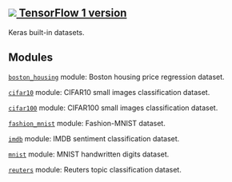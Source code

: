 [ ![](https://tensorflow.google.cn/images/tf_logo_32px.png) TensorFlow 1
version](/versions/r1.15/api_docs/python/tf/keras/datasets)  
---  
  
Keras built-in datasets.

## Modules

[`boston_housing`](https://tensorflow.google.cn/api_docs/python/tf/keras/datasets/boston_housing)
module: Boston housing price regression dataset.

[`cifar10`](https://tensorflow.google.cn/api_docs/python/tf/keras/datasets/cifar10)
module: CIFAR10 small images classification dataset.

[`cifar100`](https://tensorflow.google.cn/api_docs/python/tf/keras/datasets/cifar100)
module: CIFAR100 small images classification dataset.

[`fashion_mnist`](https://tensorflow.google.cn/api_docs/python/tf/keras/datasets/fashion_mnist)
module: Fashion-MNIST dataset.

[`imdb`](https://tensorflow.google.cn/api_docs/python/tf/keras/datasets/imdb)
module: IMDB sentiment classification dataset.

[`mnist`](https://tensorflow.google.cn/api_docs/python/tf/keras/datasets/mnist)
module: MNIST handwritten digits dataset.

[`reuters`](https://tensorflow.google.cn/api_docs/python/tf/keras/datasets/reuters)
module: Reuters topic classification dataset.

